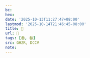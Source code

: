 ```yaml
---
bc:
hex:
date: '2025-10-13T11:27:47+08:00'
lastmod: '2025-10-14T21:46:45-08:00'
title: 󰙴
url: 󰙴
tags: [畚, 畚]
src: GHZR, DCCV
note:
---
```

